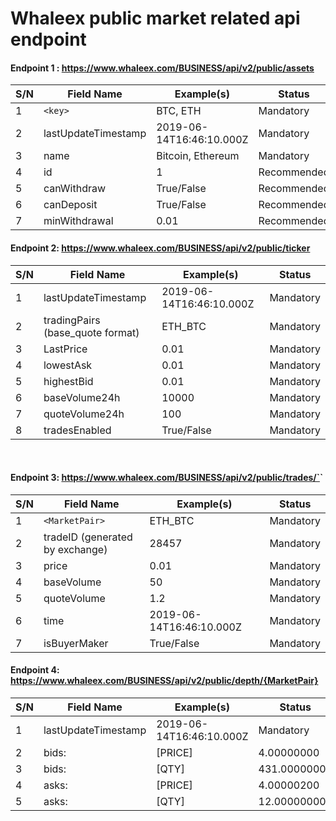 

Whaleex public market related api endpoint
=================

#### Endpoint 1 : https://www.whaleex.com/BUSINESS/api/v2/public/assets

|S/N	|Field Name	|Example(s)	|Status|
|----|----|----|----|
|1	  |`<key>`	    |BTC, ETH	  | Mandatory|
|2	  |	lastUpdateTimestamp	|2019-06-14T16:46:10.000Z	|Mandatory|
|3	  |	name	|Bitcoin, Ethereum	|Mandatory  | 
|4	  |	id    |1	                |Recommended|
|5	  |	canWithdraw|	True/False	|Recommended|
|6	  |	canDeposit |	True/False	|Recommended|
|7	  |	minWithdrawal |	0.01	    |Recommended|


#### Endpoint 2: https://www.whaleex.com/BUSINESS/api/v2/public/ticker

|  S/N   | Field Name  |  Example(s)   | Status  |
|  ----  | ----  |  ----  | ----  |
|1	|lastUpdateTimestamp	|2019-06-14T16:46:10.000Z	|Mandatory|
|2	|tradingPairs (base_quote format)	|ETH_BTC	|Mandatory|
|3	|LastPrice	|0.01	|Mandatory|
|4	|lowestAsk	|0.01	|Mandatory|
|5	|highestBid	|0.01	|Mandatory|
|6	|baseVolume24h	|10000	|Mandatory|
|7	|quoteVolume24h	|100	|Mandatory|
|8	|tradesEnabled	|True/False	|Mandatory|

 
#### Endpoint 3: https://www.whaleex.com/BUSINESS/api/v2/public/trades/`<MarketPair>`

|  S/N   | Field Name  |  Example(s)   | Status  |
|  ----  | ----  |  ----  | ----  |
|1	|`<MarketPair>`	|ETH_BTC	|Mandatory|
|2	|tradeID (generated by exchange)	|28457	|Mandatory|
|3	|price	|0.01	|Mandatory|
|4	|baseVolume 	|50	|Mandatory|
|5	|quoteVolume 	|1.2	|Mandatory|
|6	|time	|2019-06-14T16:46:10.000Z	|Mandatory|
|7	|isBuyerMaker	|True/False	|Mandatory|


#### Endpoint 4: https://www.whaleex.com/BUSINESS/api/v2/public/depth/{MarketPair}

|  S/N   | Field Name  |  Example(s)   | Status  |
|  ----  | ----  |  ----  | ----  |
|1	|lastUpdateTimestamp	|2019-06-14T16:46:10.000Z	|Mandatory|
|2	|bids: |[PRICE]	|4.00000000	|Mandatory|
|3	|bids: |[QTY]	|431.00000000	|Mandatory|
|4	|asks: |[PRICE]	|4.00000200	|Mandatory|
|5	|asks: |[QTY]	|12.00000000	|Mandatory|

